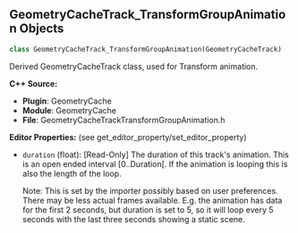 ## GeometryCacheTrack_TransformGroupAnimation Objects

```python
class GeometryCacheTrack_TransformGroupAnimation(GeometryCacheTrack)
```

Derived GeometryCacheTrack class, used for Transform animation.

**C++ Source:**

- **Plugin**: GeometryCache
- **Module**: GeometryCache
- **File**: GeometryCacheTrackTransformGroupAnimation.h

**Editor Properties:** (see get_editor_property/set_editor_property)

- ``duration`` (float):  [Read-Only] The duration of this track's animation. This is an open ended interval [0..Duration[.
  If the animation is looping this is also the length of the loop.

  Note: This is set by the importer possibly based on user preferences. There may be less actual frames available.
  E.g. the animation has data for the first 2 seconds, but duration is set to 5, so it will loop every 5 seconds
  with the last three seconds showing a static scene.

<a id="unreal.GroomCacheImportOptions"></a>